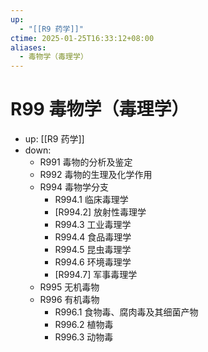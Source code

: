 ```yaml
---
up:
  - "[[R9 药学]]"
ctime: 2025-01-25T16:33:12+08:00
aliases:
  - 毒物学（毒理学）
---
```


# R99 毒物学（毒理学）

- up: [[R9 药学]]
- down:	
	- R991 毒物的分析及鉴定
	- R992 毒物的生理及化学作用
	- R994 毒物学分支
		- R994.1 临床毒理学
		- [R994.2] 放射性毒理学
		- R994.3 工业毒理学
		- R994.4 食品毒理学
		- R994.5 昆虫毒理学
		- R994.6 环境毒理学
		- [R994.7] 军事毒理学
	- R995 无机毒物
	- R996 有机毒物
		- R996.1 食物毒、腐肉毒及其细菌产物
		- R996.2 植物毒
		- R996.3 动物毒
	
